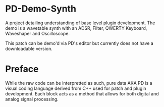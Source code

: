 # PD-Demo-Synth
A project detailing understanding of base level plugin development. The demo is a wavetable synth with an ADSR, Filter, QWERTY Keyboard, Waveshaper and Oscilloscope. 

This patch can be demo'd via PD's editor but currently does not have a downloadable version.

# Preface
While the raw code can be interpretted as such, pure data AKA PD is a visual coding language derived from C++ used for patch and plugin development. Each block acts as a method that allows for both digital and analog signal processing.

